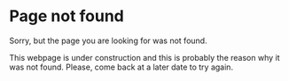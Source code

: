 # Page not found

Sorry, but the page you are looking for was not found.

This webpage is under construction and this is probably the reason why it was not found. Please, come back at a later date to try again.
